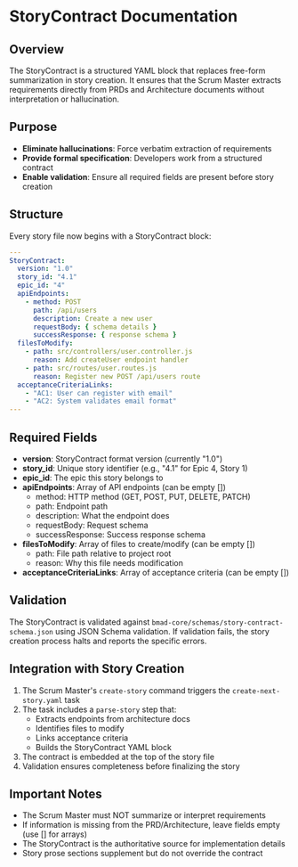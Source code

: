 # StoryContract Documentation

## Overview

The StoryContract is a structured YAML block that replaces free-form summarization in story creation. It ensures that the Scrum Master extracts requirements directly from PRDs and Architecture documents without interpretation or hallucination.

## Purpose

- **Eliminate hallucinations**: Force verbatim extraction of requirements
- **Provide formal specification**: Developers work from a structured contract
- **Enable validation**: Ensure all required fields are present before story creation

## Structure

Every story file now begins with a StoryContract block:

```yaml
---
StoryContract:
  version: "1.0"
  story_id: "4.1"
  epic_id: "4"
  apiEndpoints:
    - method: POST
      path: /api/users
      description: Create a new user
      requestBody: { schema details }
      successResponse: { response schema }
  filesToModify:
    - path: src/controllers/user.controller.js
      reason: Add createUser endpoint handler
    - path: src/routes/user.routes.js
      reason: Register new POST /api/users route
  acceptanceCriteriaLinks:
    - "AC1: User can register with email"
    - "AC2: System validates email format"
---
```

## Required Fields

- **version**: StoryContract format version (currently "1.0")
- **story_id**: Unique story identifier (e.g., "4.1" for Epic 4, Story 1)
- **epic_id**: The epic this story belongs to
- **apiEndpoints**: Array of API endpoints (can be empty [])
  - method: HTTP method (GET, POST, PUT, DELETE, PATCH)
  - path: Endpoint path
  - description: What the endpoint does
  - requestBody: Request schema
  - successResponse: Success response schema
- **filesToModify**: Array of files to create/modify (can be empty [])
  - path: File path relative to project root
  - reason: Why this file needs modification
- **acceptanceCriteriaLinks**: Array of acceptance criteria (can be empty [])

## Validation

The StoryContract is validated against `bmad-core/schemas/story-contract-schema.json` using JSON Schema validation. If validation fails, the story creation process halts and reports the specific errors.

## Integration with Story Creation

1. The Scrum Master's `create-story` command triggers the `create-next-story.yaml` task
2. The task includes a `parse-story` step that:
   - Extracts endpoints from architecture docs
   - Identifies files to modify
   - Links acceptance criteria
   - Builds the StoryContract YAML block
3. The contract is embedded at the top of the story file
4. Validation ensures completeness before finalizing the story

## Important Notes

- The Scrum Master must NOT summarize or interpret requirements
- If information is missing from the PRD/Architecture, leave fields empty (use [] for arrays)
- The StoryContract is the authoritative source for implementation details
- Story prose sections supplement but do not override the contract